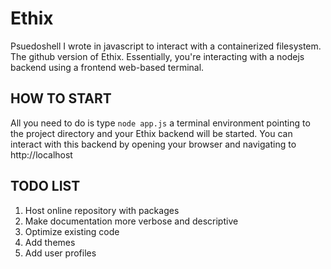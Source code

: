 # Ethix
Psuedoshell I wrote in javascript to interact with a containerized filesystem. The github version of Ethix. Essentially, you're interacting with a nodejs backend using a frontend web-based terminal.

## HOW TO START
All you need to do is type `node app.js` a terminal environment pointing to the project directory and your Ethix backend will be started. You can interact with this backend by opening your browser and navigating to http://localhost

## TODO LIST
1. Host online repository with packages
2. Make documentation more verbose and descriptive
3. Optimize existing code
4. Add themes
5. Add user profiles
